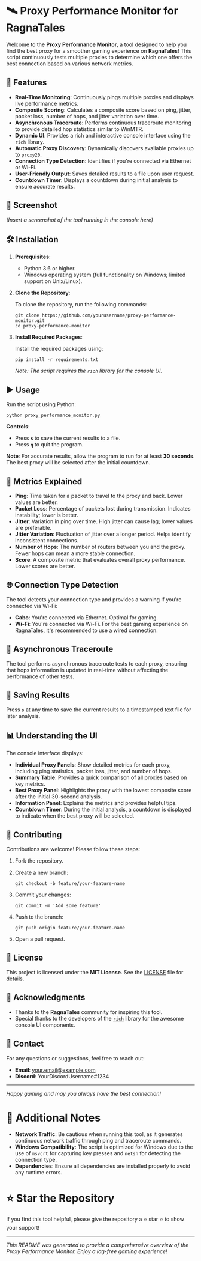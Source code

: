 # 🛰️ Proxy Performance Monitor for RagnaTales

Welcome to the **Proxy Performance Monitor**, a tool designed to help you find the best proxy for a smoother gaming experience on **RagnaTales**! This script continuously tests multiple proxies to determine which one offers the best connection based on various network metrics.

## 🚀 Features

- **Real-Time Monitoring**: Continuously pings multiple proxies and displays live performance metrics.
- **Composite Scoring**: Calculates a composite score based on ping, jitter, packet loss, number of hops, and jitter variation over time.
- **Asynchronous Traceroute**: Performs continuous traceroute monitoring to provide detailed hop statistics similar to WinMTR.
- **Dynamic UI**: Provides a rich and interactive console interface using the `rich` library.
- **Automatic Proxy Discovery**: Dynamically discovers available proxies up to `proxy20`.
- **Connection Type Detection**: Identifies if you're connected via Ethernet or Wi-Fi.
- **User-Friendly Output**: Saves detailed results to a file upon user request.
- **Countdown Timer**: Displays a countdown during initial analysis to ensure accurate results.

## 📸 Screenshot

*(Insert a screenshot of the tool running in the console here)*

## 🛠️ Installation

1. **Prerequisites**:
   - Python 3.6 or higher.
   - Windows operating system (full functionality on Windows; limited support on Unix/Linux).

2. **Clone the Repository**:

   To clone the repository, run the following commands:

       git clone https://github.com/yourusername/proxy-performance-monitor.git
       cd proxy-performance-monitor

3. **Install Required Packages**:

   Install the required packages using:

       pip install -r requirements.txt

   *Note: The script requires the `rich` library for the console UI.*

## ▶️ Usage

Run the script using Python:

    python proxy_performance_monitor.py

**Controls**:

- Press **`s`** to save the current results to a file.
- Press **`q`** to quit the program.

**Note**: For accurate results, allow the program to run for at least **30 seconds**. The best proxy will be selected after the initial countdown.

## 📝 Metrics Explained

- **Ping**: Time taken for a packet to travel to the proxy and back. Lower values are better.
- **Packet Loss**: Percentage of packets lost during transmission. Indicates instability; lower is better.
- **Jitter**: Variation in ping over time. High jitter can cause lag; lower values are preferable.
- **Jitter Variation**: Fluctuation of jitter over a longer period. Helps identify inconsistent connections.
- **Number of Hops**: The number of routers between you and the proxy. Fewer hops can mean a more stable connection.
- **Score**: A composite metric that evaluates overall proxy performance. Lower scores are better.

## 🌐 Connection Type Detection

The tool detects your connection type and provides a warning if you're connected via Wi-Fi:

- **Cabo**: You're connected via Ethernet. Optimal for gaming.
- **Wi-Fi**: You're connected via Wi-Fi. For the best gaming experience on RagnaTales, it's recommended to use a wired connection.

## 🔄 Asynchronous Traceroute

The tool performs asynchronous traceroute tests to each proxy, ensuring that hops information is updated in real-time without affecting the performance of other tests.

## 💾 Saving Results

Press **`s`** at any time to save the current results to a timestamped text file for later analysis.

## 📊 Understanding the UI

The console interface displays:

- **Individual Proxy Panels**: Show detailed metrics for each proxy, including ping statistics, packet loss, jitter, and number of hops.
- **Summary Table**: Provides a quick comparison of all proxies based on key metrics.
- **Best Proxy Panel**: Highlights the proxy with the lowest composite score after the initial 30-second analysis.
- **Information Panel**: Explains the metrics and provides helpful tips.
- **Countdown Timer**: During the initial analysis, a countdown is displayed to indicate when the best proxy will be selected.

## 🤝 Contributing

Contributions are welcome! Please follow these steps:

1. Fork the repository.
2. Create a new branch:

       git checkout -b feature/your-feature-name

3. Commit your changes:

       git commit -m 'Add some feature'

4. Push to the branch:

       git push origin feature/your-feature-name

5. Open a pull request.

## 📄 License

This project is licensed under the **MIT License**. See the [LICENSE](LICENSE) file for details.

## 🙏 Acknowledgments

- Thanks to the **RagnaTales** community for inspiring this tool.
- Special thanks to the developers of the [`rich`](https://github.com/Textualize/rich) library for the awesome console UI components.

## 📧 Contact

For any questions or suggestions, feel free to reach out:

- **Email**: your.email@example.com
- **Discord**: YourDiscordUsername#1234

---

*Happy gaming and may you always have the best connection!*

# 📌 Additional Notes

- **Network Traffic**: Be cautious when running this tool, as it generates continuous network traffic through ping and traceroute commands.
- **Windows Compatibility**: The script is optimized for Windows due to the use of `msvcrt` for capturing key presses and `netsh` for detecting the connection type.
- **Dependencies**: Ensure all dependencies are installed properly to avoid any runtime errors.

# ⭐ Star the Repository

If you find this tool helpful, please give the repository a ⭐ star ⭐ to show your support!

---

*This README was generated to provide a comprehensive overview of the Proxy Performance Monitor. Enjoy a lag-free gaming experience!*
